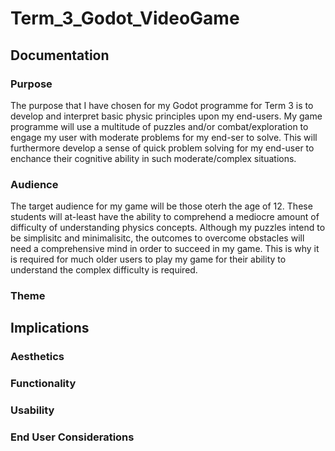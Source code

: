 # Term_3_Godot_VideoGame

## Documentation

### Purpose

The purpose that I have chosen for my Godot programme for Term 3 is to develop and interpret basic physic principles upon my end-users. My game programme will use a multitude of puzzles and/or combat/exploration to engage my user with moderate problems for my end-ser to solve. This will furthermore develop a sense of quick problem solving for my end-user to enchance their cognitive ability in such moderate/complex situations.

### Audience

The target audience for my game will be those oterh the age of 12. These students will at-least have the ability to comprehend a mediocre amount of difficulty of understanding physics concepts. Although my puzzles intend to be simplisitc and minimalisitc, the outcomes to overcome obstacles will need a comprehensive mind in order to succeed in my game. This is why it is required for much older users to play my game for their ability to understand the complex difficulty is required.

### Theme

## Implications

### Aesthetics

### Functionality

### Usability

### End User Considerations